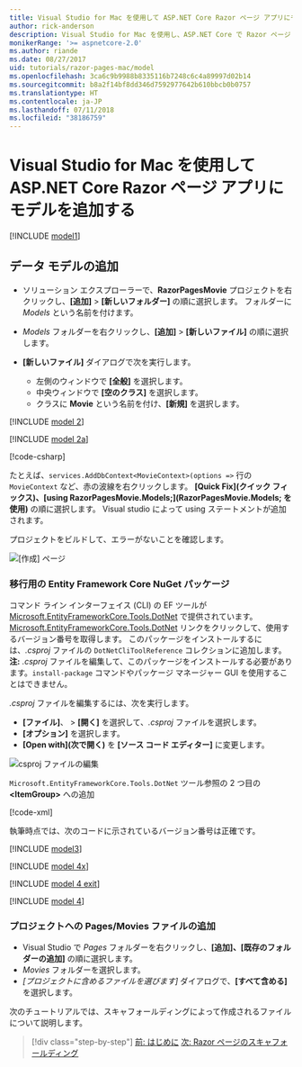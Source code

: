 ```yaml
---
title: Visual Studio for Mac を使用して ASP.NET Core Razor ページ アプリにモデルを追加する
author: rick-anderson
description: Visual Studio for Mac を使用し、ASP.NET Core で Razor ページ アプリにモデルを追加する方法について説明します。
monikerRange: '>= aspnetcore-2.0'
ms.author: riande
ms.date: 08/27/2017
uid: tutorials/razor-pages-mac/model
ms.openlocfilehash: 3ca6c9b9988b8335116b7248c6c4a89997d02b14
ms.sourcegitcommit: b8a2f14bf8dd346d7592977642b610bbcb0b0757
ms.translationtype: HT
ms.contentlocale: ja-JP
ms.lasthandoff: 07/11/2018
ms.locfileid: "38186759"
---
```

# <a name="add-a-model-to-an-aspnet-core-razor-pages-app-with-visual-studio-for-mac"></a>Visual Studio for Mac を使用して ASP.NET Core Razor ページ アプリにモデルを追加する

[!INCLUDE [model1](../../includes/RP/model1.md)]

## <a name="add-a-data-model"></a>データ モデルの追加

* ソリューション エクスプローラーで、**RazorPagesMovie** プロジェクトを右クリックし、**[追加]** > **[新しいフォルダー]** の順に選択します。 フォルダーに *Models* という名前を付けます。
* *Models* フォルダーを右クリックし、**[追加]** > **[新しいファイル]** の順に選択します。
* **[新しいファイル]** ダイアログで次を実行します。

  * 左側のウィンドウで **[全般]** を選択します。
  * 中央ウィンドウで **[空のクラス]** を選択します。
  * クラスに **Movie** という名前を付け、**[新規]** を選択します。

[!INCLUDE [model 2](../../includes/RP/model2.md)]

[!INCLUDE [model 2a](../../includes/RP/model2a.md)]

[!code-csharp[](../../tutorials/razor-pages/razor-pages-start/sample/RazorPagesMovie/Startup.cs?name=snippet_ConfigureServices2&highlight=3-6)]

たとえば、`services.AddDbContext<MovieContext>(options =>` 行の `MovieContext` など、赤の波線を右クリックします。 **[Quick Fix]\(クイック フィックス\)、[using RazorPagesMovie.Models;]\(RazorPagesMovie.Models; を使用\)** の順に選択します。 Visual studio によって using ステートメントが追加されます。

プロジェクトをビルドして、エラーがないことを確認します。

![[作成] ページ](model/red.png)

### <a name="entity-framework-core-nuget-packages-for-migrations"></a>移行用の Entity Framework Core NuGet パッケージ

コマンド ライン インターフェイス (CLI) の EF ツールが [Microsoft.EntityFrameworkCore.Tools.DotNet](https://www.nuget.org/packages/Microsoft.EntityFrameworkCore.Tools.DotNet) で提供されています。 [Microsoft.EntityFrameworkCore.Tools.DotNet](https://www.nuget.org/packages/Microsoft.EntityFrameworkCore.Tools.DotNet) リンクをクリックして、使用するバージョン番号を取得します。 このパッケージをインストールするには、*.csproj* ファイルの `DotNetCliToolReference` コレクションに追加します。 **注:** *.csproj* ファイルを編集して、このパッケージをインストールする必要があります。`install-package` コマンドやパッケージ マネージャー GUI を使用することはできません。

*.csproj* ファイルを編集するには、次を実行します。

* **[ファイル]**、 > **[開く]** を選択して、*.csproj* ファイルを選択します。
* **[オプション]** を選択します。
* **[Open with]\(次で開く\)** を **[ソース コード エディター]** に変更します。

![csproj ファイルの編集](model/csproj.png)

`Microsoft.EntityFrameworkCore.Tools.DotNet` ツール参照の 2 つ目の **\<ItemGroup>** への追加

[!code-xml[](../../tutorials/razor-pages/razor-pages-start/snapshot_cli_sample/RazorPagesMovie/RazorPagesMovie.cli.csproj?highlight=10)]

執筆時点では、次のコードに示されているバージョン番号は正確です。

[!INCLUDE [model3](../../includes/RP/model3.md)]

[!INCLUDE [model 4x](../../includes/RP/model4x.md)]

[!INCLUDE [model 4 exit](../../includes/RP/model4exit.md)]

[!INCLUDE [model 4](../../includes/RP/model4.md)]

### <a name="add-the-pagesmovies-files-to-the-project"></a>プロジェクトへの Pages/Movies ファイルの追加

* Visual Studio で *Pages* フォルダーを右クリックし、**[追加]、[既存のフォルダーの追加]** の順に選択します。
* *Movies* フォルダーを選択します。
* *[プロジェクトに含めるファイルを選びます]* ダイアログで、**[すべて含める]** を選択します。

次のチュートリアルでは、スキャフォールディングによって作成されるファイルについて説明します。

> [!div class="step-by-step"]
> [前: はじめに](xref:tutorials/razor-pages-mac/razor-pages-start)
> [次: Razor ページのスキャフォールディング](xref:tutorials/razor-pages-mac/page)
